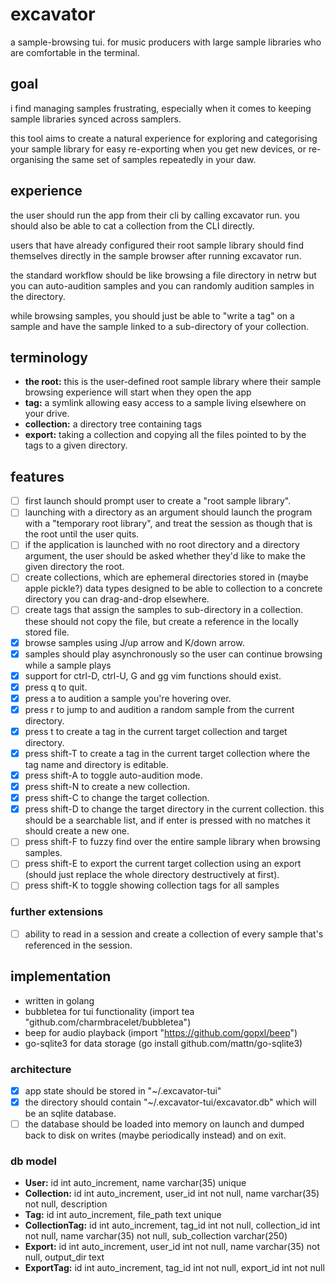 # excavator
a sample-browsing tui. for music producers with large sample libraries who are comfortable in the terminal.

## goal
i find managing samples frustrating, especially when it comes to keeping sample libraries synced across samplers.

this tool aims to create a natural experience for exploring and categorising your sample library for easy re-exporting when you get new devices, or re-organising the same set of samples repeatedly in your daw.

## experience
the user should run the app from their cli by calling excavator run. you should also be able to cat a collection from the CLI directly.

users that have already configured their root sample library should find themselves directly in the sample browser after running excavator run.

the standard workflow should be like browsing a file directory in netrw but you can auto-audition samples and you can randomly audition samples in the directory.

while browsing samples, you should just be able to "write a tag" on a sample and have the sample linked to a sub-directory of your collection.

## terminology
- **the root:** this is the user-defined root sample library where their sample browsing experience will start when they open the app
- **tag:** a symlink allowing easy access to a sample living elsewhere on your drive.
- **collection:** a directory tree containing tags
- **export:** taking a collection and copying all the files pointed to by the tags to a given directory.

## features
- [ ] first launch should prompt user to create a "root sample library".
- [ ] launching with a directory as an argument should launch the program with a "temporary root library", and treat the session as though that is the root until the user quits.
- [ ] if the application is launched with no root directory and a directory argument, the user should be asked whether they'd like to make the given directory the root.
- [ ] create collections, which are ephemeral directories stored in (maybe apple pickle?) data types designed to be able to collection to a concrete directory you can drag-and-drop elsewhere.
- [ ] create tags that assign the samples to sub-directory in a collection. these should not copy the file, but create a reference in the locally stored file.
- [x] browse samples using J/up arrow and K/down arrow.
- [x] samples should play asynchronously so the user can continue browsing while a sample plays
- [x] support for ctrl-D, ctrl-U, G and gg vim functions should exist.
- [x] press q to quit.
- [x] press a to audition a sample you're hovering over.
- [x] press r to jump to and audition a random sample from the current directory.
- [x] press t to create a tag in the current target collection and target directory.
- [x] press shift-T to create a tag in the current target collection where the tag name and directory is editable.
- [x] press shift-A to toggle auto-audition mode.
- [x] press shift-N to create a new collection.
- [x] press shift-C to change the target collection.
- [x] press shift-D to change the target directory in the current collection. this should be a searchable list, and if enter is pressed with no matches it should create a new one.
- [ ] press shift-F to fuzzy find over the entire sample library when browsing samples.
- [ ] press shift-E to export the current target collection using an export (should just replace the whole directory destructively at first).
- [ ] press shift-K to toggle showing collection tags for all samples

### further extensions
- [ ] ability to read in a session and create a collection of every sample that's referenced in the session.

## implementation
- written in golang
- bubbletea for tui functionality (import tea "github.com/charmbracelet/bubbletea")
- beep for audio playback (import "https://github.com/gopxl/beep")
- go-sqlite3 for data storage (go install github.com/mattn/go-sqlite3)

### architecture
- [x] app state should be stored in "~/.excavator-tui"
- [x] the directory should contain "~/.excavator-tui/excavator.db" which will be an sqlite database.
- [ ] the database should be loaded into memory on launch and dumped back to disk on writes (maybe periodically instead) and on exit.

### db model
- **User:** id int auto_increment, name varchar(35) unique
- **Collection:** id int auto_increment, user_id int not null, name varchar(35) not null, description
- **Tag:** id int auto_increment, file_path text unique
- **CollectionTag:** id int auto_increment, tag_id int not null, collection_id int not null, name varchar(35) not null, sub_collection varchar(250)
- **Export:** id int auto_increment, user_id int not null, name varchar(35) not null, output_dir text
- **ExportTag:** id int auto_increment, tag_id int not null, export_id int not null
